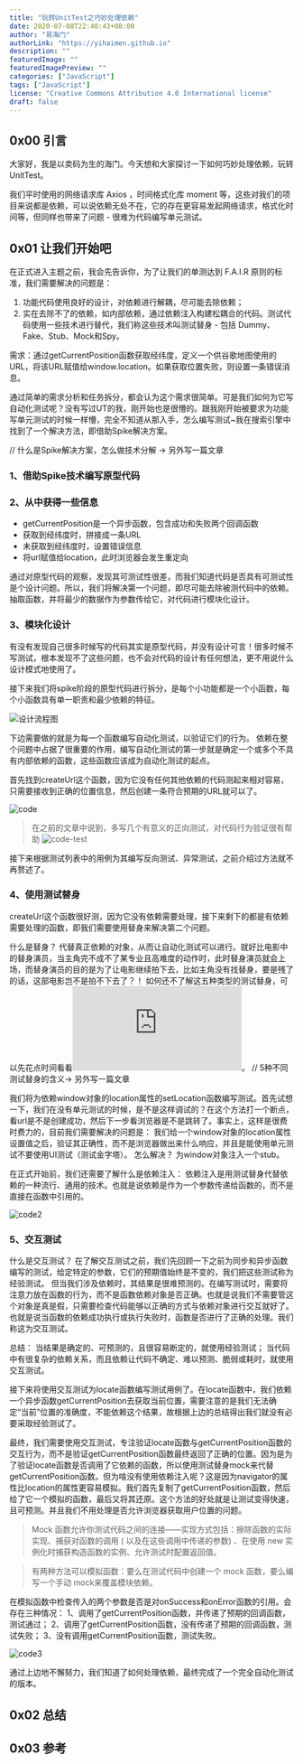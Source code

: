 ```yaml
---
title: "玩转UnitTest之巧妙处理依赖"
date: 2020-07-08T22:40:43+08:00
author: "易海门"
authorLink: "https://yihaimen.github.io"
description: ""
featuredImage: ""
featuredImagePreview: ""
categories: ["JavaScript"]
tags: ["JavaScript"]
license: "Creative Commons Attribution 4.0 International license"
draft: false
---
```


## 0x00 引言
大家好，我是以卖码为生的海门。今天想和大家探讨一下如何巧妙处理依赖，玩转 UnitTest。

我们平时使用的网络请求库 Axios ，时间格式化库 moment 等，这些对我们的项目来说都是依赖，可以说依赖无处不在，它的存在更容易发起网络请求，格式化时间等，但同样也带来了问题 - 很难为代码编写单元测试。

## 0x01 让我们开始吧
在正式进入主题之前，我会先告诉你，为了让我们的单测达到 F.A.I.R 原则的标准，我们需要解决的问题是：
1. 功能代码使用良好的设计，对依赖进行解耦，尽可能去除依赖；
2. 实在去除不了的依赖，如内部依赖，通过依赖注入构建松耦合的代码。测试代码使用一些技术进行替代，我们称这些技术叫测试替身 - 包括 Dummy、Fake、Stub、Mock和Spy。

需求：通过getCurrentPosition函数获取经纬度，定义一个供谷歌地图使用的URL，将该URL赋值给window.location。如果获取位置失败，则设置一条错误消息。

通过简单的需求分析和任务拆分，都会认为这个需求很简单。可是我们如何为它写自动化测试呢？没有写过UT的我，刚开始也是很懵的。跟我刚开始被要求为功能写单元测试的时候一样懵，完全不知道从那入手，怎么编写测试~我在搜索引擎中找到了一个解决方法，即借助Spike解决方案。

// 什么是Spike解决方案，怎么做技术分解 -> 另外写一篇文章

### 1、借助Spike技术编写原型代码

### 2、从中获得一些信息
* getCurrentPosition是一个异步函数，包含成功和失败两个回调函数
* 获取到经纬度时，拼接成一条URL
* 未获取到经纬度时，设置错误信息
* 将url赋值给location，此时浏览器会发生重定向

通过对原型代码的观察，发现其可测试性很差，而我们知道代码是否具有可测试性是个设计问题。所以，我们将解决第一个问题，即尽可能去除被测代码中的依赖。抽取函数，并将最少的数据作为参数传给它，对代码进行模块化设计。

### 3、模块化设计
有没有发现自己很多时候写的代码其实是原型代码，并没有设计可言！很多时候不写测试，根本发现不了这些问题，也不会对代码的设计有任何想法，更不用说什么设计模式地使用了。

接下来我们将spike阶段的原型代码进行拆分，是每个小功能都是一个小函数，每个小函数具有单一职责和最少依赖的特征。

![设计流程图]()

下边需要做的就是为每一个函数编写自动化测试，以验证它们的行为。
依赖在整个问题中占据了很重要的作用，编写自动化测试的第一步就是确定一个或多个不具有内部依赖的函数，这些函数应该成为自动化测试的起点。

首先找到createUrl这个函数，因为它没有任何其他依赖的代码测起来相对容易，只需要接收到正确的位置信息，然后创建一条符合预期的URL就可以了。

![code]()

> 在之前的文章中说到，多写几个有意义的正向测试，对代码行为验证很有帮助
![code-test]()

接下来根据测试列表中的用例为其编写反向测试、异常测试，之前介绍过方法就不再赘述了。

### 4、使用测试替身
createUrl这个函数很好测，因为它没有依赖需要处理，接下来剩下的都是有依赖需要处理的函数，即我们需要使用替身来解决第二个问题。

什么是替身？
代替真正依赖的对象，从而让自动化测试可以进行。就好比电影中的替身演员，当主角完不成不了某专业且高难度的动作时，此时替身演员就会上场，而替身演员的目的是为了让电影继续拍下去，比如主角没有找替身，要是残了的话，这部电影岂不是拍不下去了？！
如何还不了解这五种类型的测试替身，可以先花点时间看看![这篇文章](https://martinfowler.com/articles/mocksArentStubs.html)。
// 5种不同测试替身的含义-> 另外写一篇文章

我们将为依赖window对象的location属性的setLocation函数编写测试。首先试想一下，我们在没有单元测试的时候，是不是这样调试的？在这个方法打一个断点，看url是不是创建成功，然后下一步看浏览器是不是跳转了。事实上，这样是很费时费力的，目前我们需要解决的问题是：
我们给一个window对象的location属性设置值之后，验证其正确性，而不是浏览器做出来什么响应，并且是能使用单元测试不要使用UI测试（测试金字塔）。
怎么解决？
为window对象注入一个stub。

在正式开始前，我们还需要了解什么是依赖注入：
依赖注入是用测试替身代替依赖的一种流行、通用的技术。也就是说依赖是作为一个参数传递给函数的，而不是直接在函数中引用的。

![code2]()

### 5、交互测试
什么是交互测试？
在了解交互测试之前，我们先回顾一下之前为同步和异步函数编写的测试，给定特定的参数，它们的预期值始终是不变的，我们把这些测试称为经验测试。
但当我们涉及依赖时，其结果是很难预测的。在编写测试时，需要将注意力放在函数的行为，而不是函数依赖对象是否正确。也就是说我们不需要管这个对象是真是假，只需要检查代码能够以正确的方式与依赖对象进行交互就好了。也就是说当函数的依赖成功执行或执行失败时，函数是否进行了正确的处理。我们称这为交互测试。

总结：
当结果是确定的、可预测的，且很容易断定的，就使用经验测试；
当代码中有很复杂的依赖关系，而且依赖让代码不确定、难以预测、脆弱或耗时，就使用交互测试。

接下来将使用交互测试为locate函数编写测试用例了。在locate函数中，我们依赖一个异步函数getCurrentPosition去获取当前位置，需要注意的是我们无法确定“当前”位置的准确度，不能依赖这个结果，故根据上边的总结得出我们就没有必要采取经验测试了。

最终，我们需要使用交互测试，专注验证locate函数与getCurrentPosition函数的交互行为，而不是验证getCurrentPosition函数最终返回了正确的位置。因为是为了验证locate函数是否调用了它依赖的函数，所以使用测试替身mock来代替getCurrentPosition函数。但为啥没有使用依赖注入呢？这是因为navigator的属性比location的属性更容易模拟。我们首先复制了getCurrentPosition函数，然后给了它一个模拟的函数，最后又将其还原。这个方法的好处就是让测试变得快速，且可预测。并且我们不用处理是否允许浏览器获取用户位置的问题。

> Mock 函数允许你测试代码之间的连接——实现方式包括：擦除函数的实际实现、捕获对函数的调用 ( 以及在这些调用中传递的参数) 、在使用 new 实例化时捕获构造函数的实例、允许测试时配置返回值。

> 有两种方法可以模拟函数：要么在测试代码中创建一个 mock 函数，要么编写一个手动 mock来覆盖模块依赖。

在模拟函数中检查传入的两个参数是否是对onSuccess和onError函数的引用。会存在三种情况：
1、调用了getCurrentPosition函数，并传递了预期的回调函数，测试通过；
2、调用了getCurrentPosition函数，没有传递了预期的回调函数，测试失败；
3、没有调用getCurrentPosition函数，测试失败。

![code3]()


通过上边地不懈努力，我们知道了如何处理依赖，最终完成了一个完全自动化测试的版本。

## 0x02 总结

## 0x03 参考